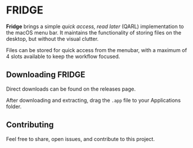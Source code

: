 # FRIDGE

**Fridge** brings a simple _quick access, read later_ (QARL) implementation to the macOS menu bar.
It maintains the functionality of storing files on the desktop, but without the visual clutter.

Files can be stored for quick access from the menubar, with a maximum of 4 slots available to keep the workflow focused.

## Downloading FRIDGE

Direct downloads can be found on the releases page.

After downloading and extracting, drag the `.app` file to your Applications folder.

## Contributing

Feel free to share, open issues, and contribute to this project.

